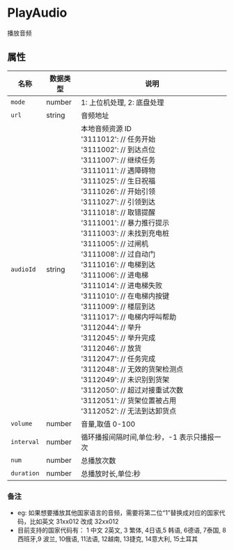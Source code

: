 ﻿# PlayAudio

播放音频

## 属性

| 名称       | 数据类型 | 说明                                                                                                                                                                                                                                                                                                                                                                                                                                                                                                                                                                                                                                                                                                                       |
| ---------- | -------- |--------------------------------------------------------------------------------------------------------------------------------------------------------------------------------------------------------------------------------------------------------------------------------------------------------------------------------------------------------------------------------------------------------------------------------------------------------------------------------------------------------------------------------------------------------------------------------------------------------------------------------------------------------------------------------------------------------------------------|
| `mode`     | number   | 1: 上位机处理, 2: 底盘处理                                                                                                                                                                                                                                                                                                                                                                                                                                                                                                                                                                                                                                                                                                        |
| `url`      | string   | 音频地址                                                                                                                                                                                                                                                                                                                                                                                                                                                                                                                                                                                                                                                                                                                     |
| `audioId`  | string   | 本地音频资源 ID   <br/> '3111012':  // 任务开始  <br/> '3111002': // 到达点位  <br/> '3111007':  // 继续任务 <br/>'3111011':  // 遇障碍物 <br/>'3111025':  // 生日祝福 <br/>'3111026':  // 开始引领 <br/>'3111027':  // 引领到达 <br/>'3111018': // 取错提醒 <br/>'3111001':  // 暴力推行提示 <br/>'3111003':  // 未找到充电桩 <br/>'3111005':  // 过闸机 <br/>'3111008':  // 过自动门 <br/>'3111016':  // 电梯到达 <br/>'3111006': // 进电梯 <br/>'3111014':  // 进电梯失败 <br/>'3111010':  // 在电梯内按键 <br/>'3111009':  // 楼层到达 <br/>'3111017': // 电梯内呼叫帮助 <br/>'3112044':  // 举升 <br/>'3112045':  // 举升完成 <br/>'3112046':  // 放货 <br/>'3112047':  // 任务完成 <br/>'3112048':  // 无效的货架检测点 <br/>'3112049':  // 未识别到货架 <br/>'3112050':  // 超过对接重试次数 <br/>'3112051':  // 货架位置被占用 <br/>'3112052':  // 无法到达卸货点 |
| `volume`   | number   | 音量,取值 0-100                                                                                                                                                                                                                                                                                                                                                                                                                                                                                                                                                                                                                                                                                                              |
| `interval` | number   | 循环播报间隔时间,单位:秒，-1 表示只播报一次                                                                                                                                                                                                                                                                                                                                                                                                                                                                                                                                                                                                                                                                                                 |
| `num`      | number   | 总播放次数                                                                                                                                                                                                                                                                                                                                                                                                                                                                                                                                                                                                                                                                                                                    |
| `duration` | number   | 总播放时长,单位:秒                                                                                                                                                                                                                                                                                                                                                                                                                                                                                                                                                                                                                                                                                                               |



### 备注
*   eg: 如果想要播放其他国家语言的音频，需要将第二位“1”替换成对应的国家代码，比如英文 31xx012  改成 32xx012
*   目前支持的国家代码有： 1 中文  2英文, 3 繁体, 4日语,5 韩语, 6德语, 7泰国, 8西班牙,9 波兰, 10俄语, 11法语, 12越南, 13捷克, 14意大利, 15土耳其


